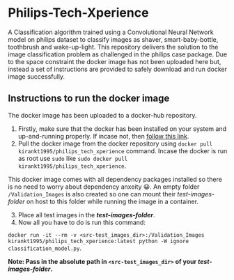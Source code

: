 # Philips-Tech-Xperience
A Classification algorithm trained using a Convolutional Neural Network model on philips dataset to classify images as shaver, smart-baby-bottle, toothbrush and wake-up-light.
This repository delivers the solution to the image classification problem as challenged in the philips case package. Due to the space constraint the docker image has not been uploaded here but, instead a set of instructions are provided to safely download and run docker image successfully.

## Instructions to run the docker image
The docker image has been uploaded to a docker-hub repository.

1. Firstly, make sure that the docker has been installed on your system and up-and-running properly. If incase not, then [follow this link](https://docs.docker.com/install/linux/docker-ce/ubuntu/).
2. Pull the docker image from the docker repository using `docker pull kirankt1995/philips_tech_xperience` command. Incase the docker is run as root use `sudo` like `sudo docker pull kirankt1995/philips_tech_xperience`.

This docker image comes with all dependency packages installed so there is no need to worry about dependency anxeity :grinning:. An empty folder `/Validation_Images` is also created so one can mount their _test-images-folder_ on host to this folder while running the image in a container.

3. Place all test images in the **_test-images-folder_**. 
4. Now all you have to do is run this command:

`docker run -it --rm -v <src-test_images_dir>:/Validation_Images kirankt1995/philips_tech_xperience:latest python -W ignore classification_model.py`.

**Note: Pass in the absolute path in `<src-test_images_dir>` of your _test-images-folder_.**
